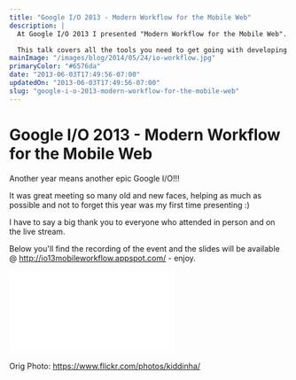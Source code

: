 ```yaml
---
title: "Google I/O 2013 - Modern Workflow for the Mobile Web"
description: |
  At Google I/O 2013 I presented "Modern Workflow for the Mobile Web".

  This talk covers all the tools you need to get going with developing for the mobile web, saving you pain and time.
mainImage: "/images/blog/2014/05/24/io-workflow.jpg"
primaryColor: "#6576da"
date: "2013-06-03T17:49:56-07:00"
updatedOn: "2013-06-03T17:49:56-07:00"
slug: "google-i-o-2013-modern-workflow-for-the-mobile-web"
---
```


# Google I/O 2013 - Modern Workflow for the Mobile Web

Another year means another epic Google I/O!!!

It was great meeting so many old and new faces, helping as much as possible and not to forget this year was my first time presenting :)

I have to say a big thank you to everyone who attended in person and on the live stream.

Below you'll find the recording of the event and the slides will be available @ <http://io13mobileworkflow.appspot.com/> - enjoy.

<iframe src="//www.youtube.com/embed/dkOmuyL7ffM" frameborder="0" allowfullscreen></iframe>

Orig Photo: <https://www.flickr.com/photos/kiddinha/>